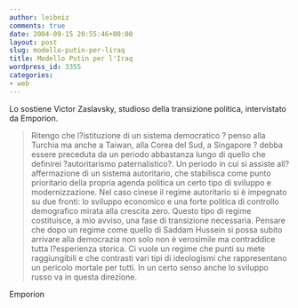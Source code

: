 ```yaml
---
author: leibniz
comments: true
date: 2004-09-15 20:55:46+00:00
layout: post
slug: modello-putin-per-liraq
title: Modello Putin per l'Iraq
wordpress_id: 3355
categories:
- web
---
```


Lo sostiene Victor Zaslavsky, studioso della transizione politica, intervistato da Emporion.


> Ritengo che l?istituzione di un sistema democratico ? penso alla Turchia ma anche a Taiwan, alla Corea del Sud, a Singapore ? debba essere preceduta da un periodo abbastanza lungo di quello che definirei ?autoritarismo paternalistico?. Un periodo in cui si assiste all?affermazione di un sistema autoritario, che stabilisca come punto prioritario della propria agenda politica un certo tipo di sviluppo e modernizzazione. Nel caso cinese il regime autoritario si è impegnato su due fronti: lo sviluppo economico e una forte politica di controllo demografico mirata alla crescita zero. Questo tipo di regime costituisce, a mio avviso, una fase di transizione necessaria. Pensare che dopo un regime come quello di Saddam Hussein si possa subito arrivare alla democrazia non solo non è verosimile ma contraddice tutta l?esperienza storica. Ci vuole un regime che punti su mete raggiungibili e che contrasti vari tipi di ideologismi che rappresentano un pericolo mortale per tutti. In un certo senso anche lo sviluppo russo va in questa direzione.


Emporion
